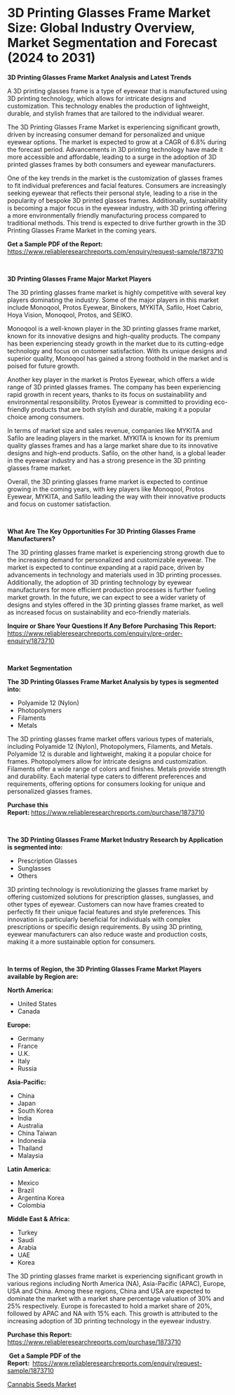<p><h1>3D Printing Glasses Frame Market Size: Global Industry Overview, Market Segmentation and Forecast (2024 to 2031)</h1></p><p><strong>3D Printing Glasses Frame Market Analysis and Latest Trends</strong></p>
<p><p>A 3D printing glasses frame is a type of eyewear that is manufactured using 3D printing technology, which allows for intricate designs and customization. This technology enables the production of lightweight, durable, and stylish frames that are tailored to the individual wearer.</p><p>The 3D Printing Glasses Frame Market is experiencing significant growth, driven by increasing consumer demand for personalized and unique eyewear options. The market is expected to grow at a CAGR of 6.8% during the forecast period. Advancements in 3D printing technology have made it more accessible and affordable, leading to a surge in the adoption of 3D printed glasses frames by both consumers and eyewear manufacturers.</p><p>One of the key trends in the market is the customization of glasses frames to fit individual preferences and facial features. Consumers are increasingly seeking eyewear that reflects their personal style, leading to a rise in the popularity of bespoke 3D printed glasses frames. Additionally, sustainability is becoming a major focus in the eyewear industry, with 3D printing offering a more environmentally friendly manufacturing process compared to traditional methods. This trend is expected to drive further growth in the 3D Printing Glasses Frame Market in the coming years.</p></p>
<p><strong>Get a Sample PDF of the Report:&nbsp;</strong> <a href="https://www.reliableresearchreports.com/enquiry/request-sample/1873710">https://www.reliableresearchreports.com/enquiry/request-sample/1873710</a></p>
<p>&nbsp;</p>
<p><strong>3D Printing Glasses Frame Major Market Players</strong></p>
<p><p>The 3D printing glasses frame market is highly competitive with several key players dominating the industry. Some of the major players in this market include Monoqool, Protos Eyewear, Binokers, MYKITA, Safilo, Hoet Cabrio, Hoya Vision, Monoqool, Protos, and SEIKO.</p><p>Monoqool is a well-known player in the 3D printing glasses frame market, known for its innovative designs and high-quality products. The company has been experiencing steady growth in the market due to its cutting-edge technology and focus on customer satisfaction. With its unique designs and superior quality, Monoqool has gained a strong foothold in the market and is poised for future growth.</p><p>Another key player in the market is Protos Eyewear, which offers a wide range of 3D printed glasses frames. The company has been experiencing rapid growth in recent years, thanks to its focus on sustainability and environmental responsibility. Protos Eyewear is committed to providing eco-friendly products that are both stylish and durable, making it a popular choice among consumers.</p><p>In terms of market size and sales revenue, companies like MYKITA and Safilo are leading players in the market. MYKITA is known for its premium quality glasses frames and has a large market share due to its innovative designs and high-end products. Safilo, on the other hand, is a global leader in the eyewear industry and has a strong presence in the 3D printing glasses frame market.</p><p>Overall, the 3D printing glasses frame market is expected to continue growing in the coming years, with key players like Monoqool, Protos Eyewear, MYKITA, and Safilo leading the way with their innovative products and focus on customer satisfaction.</p></p>
<p>&nbsp;</p>
<p><strong>What Are The Key Opportunities For 3D Printing Glasses Frame Manufacturers?</strong></p>
<p><p>The 3D printing glasses frame market is experiencing strong growth due to the increasing demand for personalized and customizable eyewear. The market is expected to continue expanding at a rapid pace, driven by advancements in technology and materials used in 3D printing processes. Additionally, the adoption of 3D printing technology by eyewear manufacturers for more efficient production processes is further fueling market growth. In the future, we can expect to see a wider variety of designs and styles offered in the 3D printing glasses frame market, as well as increased focus on sustainability and eco-friendly materials.</p></p>
<p><strong>Inquire or Share Your Questions If Any Before Purchasing This Report:</strong> <a href="https://www.reliableresearchreports.com/enquiry/pre-order-enquiry/1873710">https://www.reliableresearchreports.com/enquiry/pre-order-enquiry/1873710</a></p>
<p>&nbsp;</p>
<p><strong>Market Segmentation</strong></p>
<p><strong>The 3D Printing Glasses Frame Market Analysis by types is segmented into:</strong></p>
<p><ul><li>Polyamide 12 (Nylon)</li><li>Photopolymers</li><li>Filaments</li><li>Metals</li></ul></p>
<p><p>The 3D printing glasses frame market offers various types of materials, including Polyamide 12 (Nylon), Photopolymers, Filaments, and Metals. Polyamide 12 is durable and lightweight, making it a popular choice for frames. Photopolymers allow for intricate designs and customization. Filaments offer a wide range of colors and finishes. Metals provide strength and durability. Each material type caters to different preferences and requirements, offering options for consumers looking for unique and personalized glasses frames.</p></p>
<p><strong>Purchase this Report:&nbsp;</strong><a href="https://www.reliableresearchreports.com/purchase/1873710">https://www.reliableresearchreports.com/purchase/1873710</a></p>
<p>&nbsp;</p>
<p><strong>The 3D Printing Glasses Frame Market Industry Research by Application is segmented into:</strong></p>
<p><ul><li>Prescription Glasses</li><li>Sunglasses</li><li>Others</li></ul></p>
<p><p>3D printing technology is revolutionizing the glasses frame market by offering customized solutions for prescription glasses, sunglasses, and other types of eyewear. Customers can now have frames created to perfectly fit their unique facial features and style preferences. This innovation is particularly beneficial for individuals with complex prescriptions or specific design requirements. By using 3D printing, eyewear manufacturers can also reduce waste and production costs, making it a more sustainable option for consumers.</p></p>
<p>&nbsp;</p>
<p><strong>In terms of Region, the 3D Printing Glasses Frame Market Players available by Region are:</strong></p>
<p>
    <p> <strong> North America: </strong>
        <ul>
            <li>United States</li>
            <li>Canada</li>
        </ul>
        </p> 
    <p> <strong> Europe: </strong>
        <ul>
            <li>Germany</li>
            <li>France</li>
            <li>U.K.</li>
            <li>Italy</li>
            <li>Russia</li>
        </ul>
        </p> 
    <p> <strong> Asia-Pacific: </strong>
        <ul>
            <li>China</li>
            <li>Japan</li>
            <li>South Korea</li>
            <li>India</li>
            <li>Australia</li>
            <li>China Taiwan</li>
            <li>Indonesia</li>
            <li>Thailand</li>
            <li>Malaysia</li>
        </ul>
        </p> 
    <p> <strong> Latin America: </strong>
        <ul>
            <li>Mexico</li>
            <li>Brazil</li>
            <li>Argentina Korea</li>
            <li>Colombia</li>
        </ul>
        </p> 
    <p> <strong> Middle East & Africa: </strong>
        <ul>
            <li>Turkey</li>
            <li>Saudi</li>
            <li>Arabia</li>
            <li>UAE</li>
            <li>Korea</li>
        </ul>
    </p>
    </p>
<p><p>The 3D printing glasses frame market is experiencing significant growth in various regions including North America (NA), Asia-Pacific (APAC), Europe, USA and China. Among these regions, China and USA are expected to dominate the market with a market share percentage valuation of 30% and 25% respectively. Europe is forecasted to hold a market share of 20%, followed by APAC and NA with 15% each. This growth is attributed to the increasing adoption of 3D printing technology in the eyewear industry.</p></p>
<p><strong>Purchase this Report: </strong><a href="https://www.reliableresearchreports.com/purchase/1873710">https://www.reliableresearchreports.com/purchase/1873710</a></p>
<p>&nbsp;<strong>Get a Sample PDF of the Report:&nbsp;&nbsp;</strong><a href="https://www.reliableresearchreports.com/enquiry/request-sample/1873710">https://www.reliableresearchreports.com/enquiry/request-sample/1873710</a></p>
<p><strong></strong></p>
<p><p><a href="https://artistic-helicopter-ca9.notion.site/Cannabis-Seeds-Market-Research-Report-Unlocks-Analysis-on-the-Market-Financial-Status-Market-Size--45f5c419cf2443ae9e08967bb9d5a437">Cannabis Seeds Market</a></p></p>